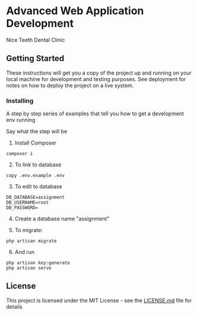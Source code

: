 # Advanced Web Application Development

Nice Teeth Dental Clinic

## Getting Started

These instructions will get you a copy of the project up and running on your local machine for development and testing purposes. See deployment for notes on how to deploy the project on a live system.


### Installing

A step by step series of examples that tell you how to get a development env running

Say what the step will be

1. Install Composer

```
composer i
```
2. To link to database

```
copy .env.example .env

```
3. To edit to database

```
DB_DATABASE=assignment
DB_USERNAME=root
DB_PASSWORD=

```
4. Create a database name "assignment"

5. To migrate:

```
php artisan migrate
```

6. And run

```
php artisan key:generate
php artisan serve
```



## License

This project is licensed under the MIT License - see the [LICENSE.md](LICENSE.md) file for details
